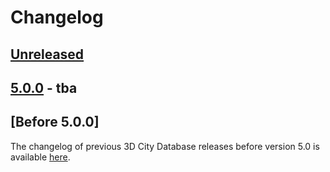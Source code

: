 # Changelog

## [Unreleased]

## [5.0.0] - tba

## [Before 5.0.0]
The changelog of previous 3D City Database releases before version 5.0 is available
[here](https://github.com/3dcitydb/3dcitydb/tree/3dcitydb-v4/CHANGES.md).

[Unreleased]: https://github.com/3dcitydb/3dcitydb/compare/v5.0.0..HEAD
[5.0.0]: https://github.com/3dcitydb/3dcitydb/releases/tag/v5.0.0